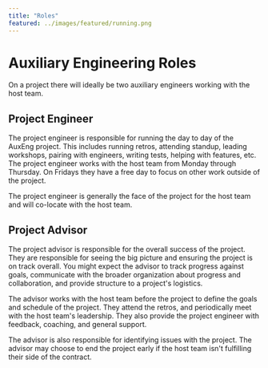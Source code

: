 ```yaml
---
title: "Roles"
featured: ../images/featured/running.png
---
```


# Auxiliary Engineering Roles

On a project there will ideally be two auxiliary engineers working with the host team.

## Project Engineer

The project engineer is responsible for running the day to day of the AuxEng project.
This includes running retros, attending standup, leading workshops, pairing with engineers, writing tests, helping with features, etc.
The project engineer works with the host team from Monday through Thursday.
On Fridays they have a free day to focus on other work outside of the project.

The project engineer is generally the face of the project for the host team and will co-locate with the host team.

## Project Advisor

The project advisor is responsible for the overall success of the project.
They are responsible for seeing the big picture and ensuring the project is on track overall.
You might expect the advisor to track progress against goals, communicate with
the broader organization about progress and collaboration, and provide structure
to a project's logistics.

The advisor works with the host team before the project to define the goals and schedule of the project.
They attend the retros, and periodically meet with the host team's leadership.
They also provide the project engineer with feedback, coaching, and general support.

The advisor is also responsible for identifying issues with the project.
The advisor may choose to end the project early if the host team isn't fulfilling their side of the contract.
